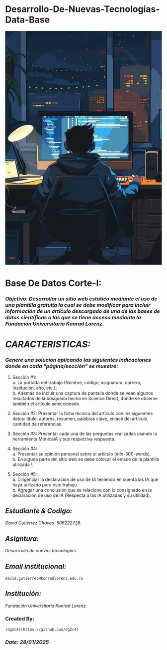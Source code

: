 # Desarrollo-De-Nuevas-Tecnologias-Data-Base
<p align="center">
  <img width="600" height="750" src="Assets/Developer programmer-Программист-разработчик.jpeg" alt="Desarrollo-De-Nuevas-Tecnologias-Data-Base">
</p>

# Base De Datos Corte-I:
### *Objetivo: Desarrollar un sitio web estático mediante el uso de una plantilla gratuita la cual se debe modificar para incluir información de un artículo descargado de una de las bases de datos científicas a las que se tiene acceso mediante la Fundación Universitaria Konrad Lorenz.*

# *CARACTERISTICAS:*
### *Genere una solución aplicando las siguientes indicaciones donde en cada "página/sección" se muestre:*
1. Sección #1:\
a. La portada del trabajo (Nombre, código, asignatura, carrera, institución, año, etc.).\
b. Además de incluir una captura de pantalla donde se vean algunos resultados de la búsqueda hecha en Science Direct, donde se observe también el artículo seleccionado.

2. Sección #2: Presentar la ficha técnica del artículo con los siguientes datos: título, autores, resumen, palabras clave, enlace del artículo, cantidad de referencias.
3. Sección #3: Presentar cada una de las preguntas realizadas usando la herramienta MonicaIA y sus respectiva respuesta.

4. Sección #4:\
a. Presentar su opinión personal sobre el artículo (mín-300-words).\
b. En alguna parte del sitio web se debe colocar el enlace de la plantilla utilizada.\

5. Sección #5:\
a. Diligenciar la declaración de uso de IA teniendo en cuenta las IA que haya utilizado para este trabajo.\
b. Agregar una conclusión que se relacione con lo consignado en la declaración de uso de IA (Respecta a las IA utilizadas y su utilidad).

## *Estudiante & Codigo:* 
*David Gutierrez Chaves. 506222728.* 

## *Asigntura:* 
*Desarrrollo de nuevas tecnologias.*

## *Email institucional:* 
    david.gutierrec@konradlorenz.edu.co  

## *Institución:* 
*Fundación Universitaria Konrad Lorenz.*

### Created By:
    [dg2c4](https://github.com/dg2c4)

### *Date: 28/01/2025*
